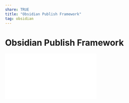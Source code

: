 ```yaml
---
share: TRUE
title: "Obsidian Publish Framework"
tag: obsidian
---
```

# Obsidian Publish Framework

![PaperJournal1.jpeg](../images/obsidian/PaperJournal1.jpeg.md)
